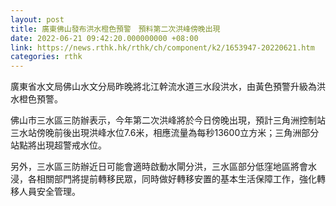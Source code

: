 ```yaml
---
layout: post
title: 廣東佛山發布洪水橙色預警　預料第二次洪峰傍晚出現
date: 2022-06-21 09:42:20.000000000 +08:00
link: https://news.rthk.hk/rthk/ch/component/k2/1653947-20220621.htm
categories: rthk
---
```


廣東省水文局佛山水文分局昨晚將北江幹流水道三水段洪水，由黃色預警升級為洪水橙色預警。

佛山市三水區三防辦表示，今年第二次洪峰將於今日傍晚出現，預計三角洲控制站三水站傍晚前後出現洪峰水位7.6米，相應流量為每秒13600立方米；三角洲部分站點將出現超警戒水位。

另外，三水區三防辦近日可能會適時啟動水閘分洪，三水區部分低窪地區將會水浸，各相關部門將提前轉移民眾，同時做好轉移安置的基本生活保障工作，強化轉移人員安全管理。
